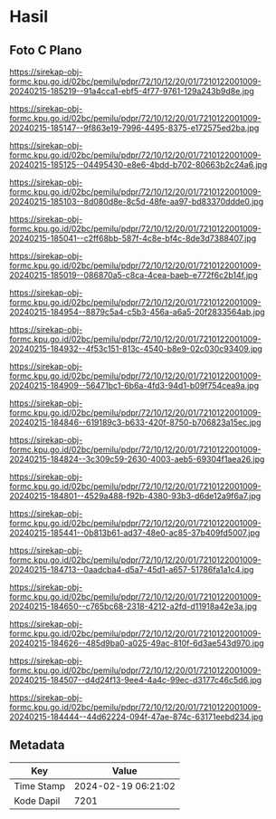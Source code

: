 # Hasil

## Foto C Plano

https://sirekap-obj-formc.kpu.go.id/02bc/pemilu/pdpr/72/10/12/20/01/7210122001009-20240215-185219--91a4cca1-ebf5-4f77-9761-129a243b9d8e.jpg

https://sirekap-obj-formc.kpu.go.id/02bc/pemilu/pdpr/72/10/12/20/01/7210122001009-20240215-185147--9f863e19-7996-4495-8375-e172575ed2ba.jpg

https://sirekap-obj-formc.kpu.go.id/02bc/pemilu/pdpr/72/10/12/20/01/7210122001009-20240215-185125--04495430-e8e6-4bdd-b702-80663b2c24a6.jpg

https://sirekap-obj-formc.kpu.go.id/02bc/pemilu/pdpr/72/10/12/20/01/7210122001009-20240215-185103--8d080d8e-8c5d-48fe-aa97-bd83370ddde0.jpg

https://sirekap-obj-formc.kpu.go.id/02bc/pemilu/pdpr/72/10/12/20/01/7210122001009-20240215-185041--c2ff68bb-587f-4c8e-bf4c-8de3d7388407.jpg

https://sirekap-obj-formc.kpu.go.id/02bc/pemilu/pdpr/72/10/12/20/01/7210122001009-20240215-185019--086870a5-c8ca-4cea-baeb-e772f6c2b14f.jpg

https://sirekap-obj-formc.kpu.go.id/02bc/pemilu/pdpr/72/10/12/20/01/7210122001009-20240215-184954--8879c5a4-c5b3-456a-a6a5-20f2833564ab.jpg

https://sirekap-obj-formc.kpu.go.id/02bc/pemilu/pdpr/72/10/12/20/01/7210122001009-20240215-184932--4f53c151-813c-4540-b8e9-02c030c93409.jpg

https://sirekap-obj-formc.kpu.go.id/02bc/pemilu/pdpr/72/10/12/20/01/7210122001009-20240215-184909--56471bc1-6b6a-4fd3-94d1-b09f754cea9a.jpg

https://sirekap-obj-formc.kpu.go.id/02bc/pemilu/pdpr/72/10/12/20/01/7210122001009-20240215-184846--619189c3-b633-420f-8750-b706823a15ec.jpg

https://sirekap-obj-formc.kpu.go.id/02bc/pemilu/pdpr/72/10/12/20/01/7210122001009-20240215-184824--3c309c59-2630-4003-aeb5-69304f1aea26.jpg

https://sirekap-obj-formc.kpu.go.id/02bc/pemilu/pdpr/72/10/12/20/01/7210122001009-20240215-184801--4529a488-f92b-4380-93b3-d6de12a9f6a7.jpg

https://sirekap-obj-formc.kpu.go.id/02bc/pemilu/pdpr/72/10/12/20/01/7210122001009-20240215-185441--0b813b61-ad37-48e0-ac85-37b409fd5007.jpg

https://sirekap-obj-formc.kpu.go.id/02bc/pemilu/pdpr/72/10/12/20/01/7210122001009-20240215-184713--0aadcba4-d5a7-45d1-a657-51786fa1a1c4.jpg

https://sirekap-obj-formc.kpu.go.id/02bc/pemilu/pdpr/72/10/12/20/01/7210122001009-20240215-184650--c765bc68-2318-4212-a2fd-d11918a42e3a.jpg

https://sirekap-obj-formc.kpu.go.id/02bc/pemilu/pdpr/72/10/12/20/01/7210122001009-20240215-184626--485d9ba0-a025-49ac-810f-6d3ae543d970.jpg

https://sirekap-obj-formc.kpu.go.id/02bc/pemilu/pdpr/72/10/12/20/01/7210122001009-20240215-184507--d4d24f13-9ee4-4a4c-99ec-d3177c46c5d6.jpg

https://sirekap-obj-formc.kpu.go.id/02bc/pemilu/pdpr/72/10/12/20/01/7210122001009-20240215-184444--44d62224-094f-47ae-874c-63171eebd234.jpg


## Metadata

| Key        | Value               |
| ---------- | ------------------- |
| Time Stamp | 2024-02-19 06:21:02 |
| Kode Dapil | 7201                |



